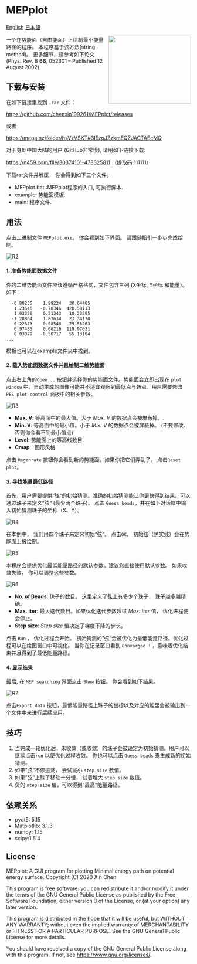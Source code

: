 

# MEPplot
 [English](README_CN.md)  [日本語](README_JP.md)

<a href="https://explosion.ai"><img src=".\ui\Logo.png"  width="225" height="185" align="right" /></a>

一个在势能面（自由能面）上绘制最小能量路径的程序。 本程序基于弦方法(string method)。 更多细节，请参考如下论文 (Phys. Rev. B **66**, 052301 – Published 12 August 2002) 





## 下载与安装

在如下链接里找到 `.rar` 文件：

https://github.com/chenxin199261/MEPplot/releases

或者

https://mega.nz/folder/hsVzVSKT#3IEzoJZzkmEQZJACTAEcMQ

对于身处中国大陆的用户 (GitHub非常慢), 请用如下链接下载:

https://n459.com/file/30374101-473325811  （提取码;111111）

下载rar文件并解压， 你会得到如下三个文件，

* MEPplot.bat :MEPplot程序的入口, 可执行脚本.
* example: 势能面模板.
* main: 程序文件.

## 用法

点击二进制文件 `MEPplot.exe`。 你会看到如下界面。 请跟随指引一步步完成绘制。

<img src=".\Readme-figures\R2.png" alt="R2"  />

#### 1. 准备势能面数据文件

你的二维势能面文件应该遵循严格格式，文件包含三列  (X坐标, Y坐标 和能量）。如下：

```
  -0.88235    1.99224   30.64485
   1.23646   -0.78346  420.58113
   1.03326    0.21343   18.23895
  -1.28864    1.87634   23.34170
   0.22373    0.08548  -79.56263
   0.97433    0.60216  119.97031
   0.03879   -0.50717   55.13104
...
```

模板也可以在example文件夹中找到。 



#### 2. 载入势能面数据文件并且绘制二维势能面

点击右上角的`Open...` 按钮并选择你的势能面文件。势能面会立即出现在 `plot window` 中。自动生成的图像可能并不适宜观察到最低点与鞍点。用户需要修改 `PES plot control` 面板中的相关参数。

<img src=".\Readme-figures\R3.png" alt="R3"  />

* **Max. V**: 等高面中的最大值。大于 *Max. V* 的数据点会被屏蔽掉。. 
* **Min. V**: 等高面中的最小值。小于 *Mix. V* 的数据点会被屏蔽掉。 (不要修改、否则你会看不到最小值点)
* **Level**: 势能面上的等高线数目. 
* **Cmap**：图形风格.

点击 `Regenrate` 按钮你会看到新的势能面。如果你把它们弄乱了， 点击`Reset plot`。



#### 3. 寻找能量最低路径

首先，用户需要提供”弦“的初始猜测。准确的初始猜测能让你更快得到结果。可以通过珠子来定义”弦“ (最少两个珠子)。 点击 `Guess beads`，并在如下对话框中输入初始猜测珠子的坐标（X、Y）。



<img src=".\Readme-figures\R4.png" alt="R4"  />

在本例中， 我们用四个珠子来定义初始”弦“。 点击`OK`， 初始弦（黑实线）会在势能面上被绘制。 

<img src=".\Readme-figures\R5.png" alt="R5"  />

本程序会提供优化最低能量路径的默认参数。建议您直接使用默认参数。 如果收敛失败， 你可以调整这些参数。

<img src=".\Readme-figures\R6.png" alt="R6"  />

* **No. of Beads**: 珠子的数目。 这里定义了弦上有多少个珠子， 珠子越多越精确。
* **Max. iter**: 最大迭代数目。如果优化迭代步数超过 *Max. iter* 值， 优化进程便会停止。 
* **Step size**:  *Step size* 值决定了梯度下降的步长。  



点击 `Run` ， 优化过程会开始。 初始猜测的”弦“会被优化为最低能量路径。优化过程可以在绘图窗口中可视化。 当你在记录窗口看到  `Converged !` ，意味着优化结束并且得到了最低能量路径。 



#### 4. 显示结果

最后, 在 `MEP searching` 界面点击 `Show` 按钮。 你会看到如下结果。

 <img src=".\Readme-figures\R7.png" alt="R7"  />

点击`Export data` 按钮，最低能量路径上珠子的坐标以及对应的能里会被输出到一个文件中来进行后续应用。





## 技巧

1. 当完成一轮优化后，未收敛（或收敛）的珠子会被设定为初始猜测。用户可以继续点击`run` 以使优化过程收敛。 你也可以点击 `Guess beads` 来生成新的初始猜测。
2. 如果”弦“不停振荡， 尝试减小 `step size` 数值。
3. 如果”弦“上珠子移动十分慢， 试着增大 `step size` 数值。
4. 负的 `step size` 值，可以得到”最高“能量路径。



## 依赖关系

* pyqt5: 5.15
* Matplotlib: 3.1.3
* numpy: 1.15
* scipy:1.5.4



## License

MEPplot: A GUI program for plotting Minimal energy path on potential energy surface. 
Copyright (C)  2020 Xin Chen

This program is free software: you can redistribute it and/or modify it under the terms of the GNU General Public License as published by the Free Software Foundation, either version 3 of the License, or (at your option) any later version.

This program is distributed in the hope that it will be useful, but WITHOUT ANY WARRANTY; without even the implied warranty of MERCHANTABILITY or FITNESS FOR A PARTICULAR PURPOSE.  See the GNU General Public License for more details.

You should have received a copy of the GNU General Public License along with this program. If not, see <https://www.gnu.org/licenses/>.